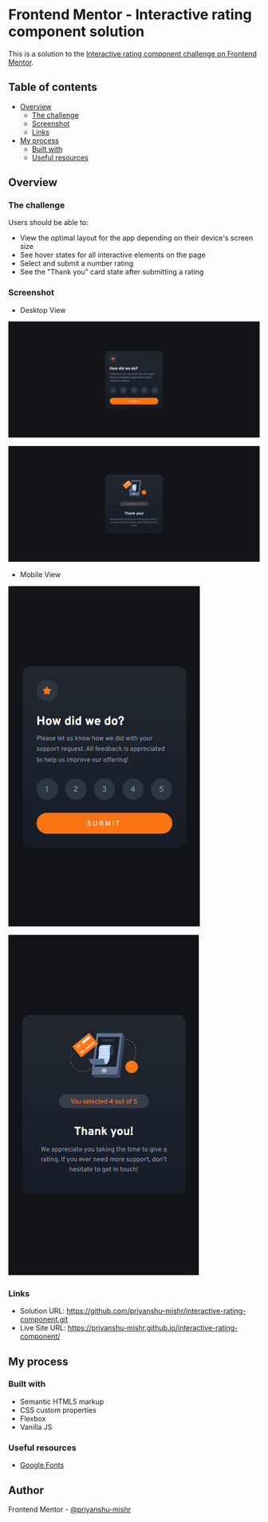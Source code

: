 # Frontend Mentor - Interactive rating component solution

This is a solution to the [Interactive rating component challenge on Frontend Mentor](https://www.frontendmentor.io/challenges/interactive-rating-component-koxpeBUmI).

## Table of contents

- [Overview](#overview)
  - [The challenge](#the-challenge)
  - [Screenshot](#screenshot)
  - [Links](#links)
- [My process](#my-process)
  - [Built with](#built-with)
  - [Useful resources](#useful-resources)

## Overview

### The challenge

Users should be able to:

- View the optimal layout for the app depending on their device's screen size
- See hover states for all interactive elements on the page
- Select and submit a number rating
- See the "Thank you" card state after submitting a rating

### Screenshot

- Desktop View

![](Screenshot/Desktop-view.png)

![](Screenshot/Desktop-view2.png)

- Mobile View

![](Screenshot/Mobile-view.png)

![](Screenshot/Mobile-view2.png)

### Links

- Solution URL: https://github.com/priyanshu-mishr/interactive-rating-component.git
- Live Site URL: https://priyanshu-mishr.github.io/interactive-rating-component/

## My process

### Built with

- Semantic HTML5 markup
- CSS custom properties
- Flexbox
- Vanilla JS

### Useful resources

- [Google Fonts](https://fonts.google.com/) 

## Author

Frontend Mentor - [@priyanshu-mishr](https://www.frontendmentor.io/profile/priyanshu-mishr)
